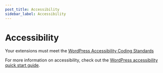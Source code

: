 ```yaml
---
post_title: Accessibility
sidebar_label: Accessibility
---
```


# Accessibility

Your extensions must meet the [WordPress Accessibility Coding Standards](https://developer.wordpress.org/coding-standards/wordpress-coding-standards/accessibility/) 

For more information on accessibility, check out the [WordPress accessibility quick start guide](https://make.wordpress.org/accessibility/handbook/best-practices/quick-start-guide/).
